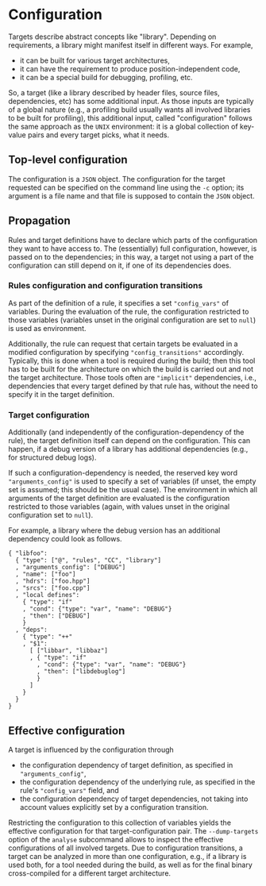 Configuration
=============

Targets describe abstract concepts like "library". Depending on
requirements, a library might manifest itself in different ways. For
example,

 - it can be built for various target architectures,
 - it can have the requirement to produce position-independent code,
 - it can be a special build for debugging, profiling, etc.

So, a target (like a library described by header files, source files,
dependencies, etc) has some additional input. As those inputs are
typically of a global nature (e.g., a profiling build usually wants all
involved libraries to be built for profiling), this additional input,
called "configuration" follows the same approach as the `UNIX`
environment: it is a global collection of key-value pairs and every
target picks, what it needs.

Top-level configuration
-----------------------

The configuration is a `JSON` object. The configuration for the target
requested can be specified on the command line using the `-c` option;
its argument is a file name and that file is supposed to contain the
`JSON` object.

Propagation
-----------

Rules and target definitions have to declare which parts of the
configuration they want to have access to. The (essentially) full
configuration, however, is passed on to the dependencies; in this way, a
target not using a part of the configuration can still depend on it, if
one of its dependencies does.

### Rules configuration and configuration transitions

As part of the definition of a rule, it specifies a set `"config_vars"`
of variables. During the evaluation of the rule, the configuration
restricted to those variables (variables unset in the original
configuration are set to `null`) is used as environment.

Additionally, the rule can request that certain targets be evaluated in
a modified configuration by specifying `"config_transitions"`
accordingly. Typically, this is done when a tool is required during the
build; then this tool has to be built for the architecture on which the
build is carried out and not the target architecture. Those tools often
are `"implicit"` dependencies, i.e., dependencies that every target
defined by that rule has, without the need to specify it in the target
definition.

### Target configuration

Additionally (and independently of the configuration-dependency of the
rule), the target definition itself can depend on the configuration.
This can happen, if a debug version of a library has additional
dependencies (e.g., for structured debug logs).

If such a configuration-dependency is needed, the reserved key word
`"arguments_config"` is used to specify a set of variables (if unset,
the empty set is assumed; this should be the usual case). The
environment in which all arguments of the target definition are
evaluated is the configuration restricted to those variables (again,
with values unset in the original configuration set to `null`).

For example, a library where the debug version has an additional
dependency could look as follows.

``` jsonc
{ "libfoo":
  { "type": ["@", "rules", "CC", "library"]
  , "arguments_config": ["DEBUG"]
  , "name": ["foo"]
  , "hdrs": ["foo.hpp"]
  , "srcs": ["foo.cpp"]
  , "local defines":
    { "type": "if"
    , "cond": {"type": "var", "name": "DEBUG"}
    , "then": ["DEBUG"]
    }
  , "deps":
    { "type": "++"
    , "$1":
      [ ["libbar", "libbaz"]
      , { "type": "if"
        , "cond": {"type": "var", "name": "DEBUG"}
        , "then": ["libdebuglog"]
        }
      ]
    }
  }
}
```

Effective configuration
-----------------------

A target is influenced by the configuration through

 - the configuration dependency of target definition, as specified in
   `"arguments_config"`,
 - the configuration dependency of the underlying rule, as specified in
   the rule's `"config_vars"` field, and
 - the configuration dependency of target dependencies, not taking into
   account values explicitly set by a configuration transition.

Restricting the configuration to this collection of variables yields the
effective configuration for that target-configuration pair. The
`--dump-targets` option of the `analyse` subcommand allows to inspect
the effective configurations of all involved targets. Due to
configuration transitions, a target can be analyzed in more than one
configuration, e.g., if a library is used both, for a tool needed during
the build, as well as for the final binary cross-compiled for a
different target architecture.
